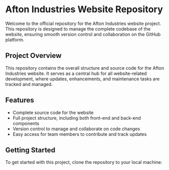 # Afton Industries Website Repository

Welcome to the official repository for the Afton Industries website project. This repository is designed to manage the complete codebase of the website, ensuring smooth version control and collaboration on the GitHub platform.

## Project Overview

This repository contains the overall structure and source code for the Afton Industries website. It serves as a central hub for all website-related development, where updates, enhancements, and maintenance tasks are tracked and managed.

## Features

- Complete source code for the website
- Full project structure, including both front-end and back-end components
- Version control to manage and collaborate on code changes
- Easy access for team members to contribute and track updates

## Getting Started

To get started with this project, clone the repository to your local machine: